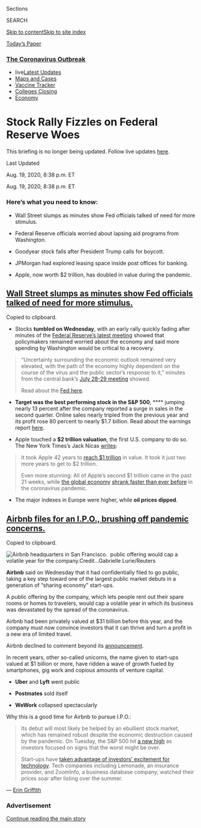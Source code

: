 <div id="app">

<div>

<div>

<div>

<div class="NYTAppHideMasthead css-ri3gv3 e1suatyy0">

<div class="section css-ui9rw0 e1suatyy2">

<div class="css-eph4ug er09x8g0">

<div class="css-6n7j50">

</div>

<span class="css-1dv1kvn">Sections</span>

<div class="css-10488qs">

<span class="css-1dv1kvn">SEARCH</span>

</div>

[Skip to content](#site-content)[Skip to site
index](#site-index)

</div>

<div class="css-10698na e1huz5gh0">

</div>

</div>

<div id="masthead-bar-one" class="section hasLinks css-15hmgas e1csuq9d3">

<div class="css-uqyvli e1csuq9d0">

</div>

<div class="css-1uqjmks e1csuq9d1">

</div>

<div class="css-9e9ivx">

[](https://myaccount.nytimes3xbfgragh.onion/auth/login?response_type=cookie&client_id=vi)

</div>

<div class="css-1bvtpon e1csuq9d2">

[Today’s
Paper](https://www.nytimes3xbfgragh.onion/section/todayspaper)

</div>

</div>

</div>

</div>

<div data-aria-hidden="false">

<div id="site-content" data-role="main">

<div class="css-1ffjgkm">

<div class="css-l9svim">

### [<span class="css-pa1jbp"><span class="css-1rxm0ex">The Coronavirus</span><span class="css-1rxm0ex"> Outbreak</span></span>](https://www.nytimes3xbfgragh.onion/news-event/coronavirus?name=styln-coronavirus-markets&region=TOP_BANNER&variant=undefined&block=storyline_menu_recirc&action=click&pgtype=LegacyCollection&impression_id=b77e4ea0-e392-11ea-82c3-4360fe62e7fb)

  - <span class="css-ousu42"><span class="css-12clwdu">live</span>[Latest
    Updates](https://www.nytimes3xbfgragh.onion/2020/08/21/world/covid-19-coronavirus.html?name=styln-coronavirus-markets&region=TOP_BANNER&variant=undefined&block=storyline_menu_recirc&action=click&pgtype=LegacyCollection&impression_id=b77e4ea1-e392-11ea-82c3-4360fe62e7fb)</span>
  - <span class="css-ousu42">[Maps and
    Cases](https://www.nytimes3xbfgragh.onion/interactive/2020/us/coronavirus-us-cases.html?name=styln-coronavirus-markets&region=TOP_BANNER&variant=undefined&block=storyline_menu_recirc&action=click&pgtype=LegacyCollection&impression_id=b77e4ea2-e392-11ea-82c3-4360fe62e7fb)</span>
  - <span class="css-ousu42">[Vaccine
    Tracker](https://www.nytimes3xbfgragh.onion/interactive/2020/science/coronavirus-vaccine-tracker.html?name=styln-coronavirus-markets&region=TOP_BANNER&variant=undefined&block=storyline_menu_recirc&action=click&pgtype=LegacyCollection&impression_id=b77e4ea3-e392-11ea-82c3-4360fe62e7fb)</span>
  - <span class="css-ousu42">[Colleges
    Closing](https://www.nytimes3xbfgragh.onion/2020/08/19/us/colleges-closing-covid.html?name=styln-coronavirus-markets&region=TOP_BANNER&variant=undefined&block=storyline_menu_recirc&action=click&pgtype=LegacyCollection&impression_id=b77e4ea4-e392-11ea-82c3-4360fe62e7fb)</span>
  - <span class="css-ousu42">[Economy](https://www.nytimes3xbfgragh.onion/live/2020/08/20/business/stock-market-today-coronavirus?name=styln-coronavirus-markets&region=TOP_BANNER&variant=undefined&block=storyline_menu_recirc&action=click&pgtype=LegacyCollection&impression_id=b77e4ea5-e392-11ea-82c3-4360fe62e7fb)</span>

</div>

</div>

<div class="css-15bl40j">

<div id="styln-push-signup-button" class="section interactive-content interactive-size-medium css-o2xxmf" data-id="100000007261224">

<div class="css-17ih8de interactive-body" data-sourceid="100000007261224">

</div>

</div>

</div>

<div class="css-ftdtgk">

<div class="css-1vkm6nb ehdk2mb0">

# Stock Rally Fizzles on Federal Reserve Woes

</div>

This briefing is no longer being updated. Follow live updates
[here](https://www.nytimes3xbfgragh.onion/2020/08/19/world/covid-19-coronavirus.html).

<div style="max-width:100%;margin:0 auto">

<div class="css-17dprlf" data-id="100000007018136" data-slug="us-live-markets-in-article-no-chart" style="max-width:600px">

</div>

</div>

</div>

<div class="css-1eylumt">

<span>Last Updated <span class="css-1xu7vd"></span></span>

<div class="css-ki347z">

<span class="css-1656jku">Aug. 19, 2020, 8:38 p.m.
ET</span><span class="css-xwx5dt"></span>

</div>

<span class="css-1dv1kvn" data-aria-live="polite">Aug. 19, 2020, 8:38
p.m.
    ET</span>

</div>

<div id="feed-top" class="css-7pw99z">

</div>

### Here’s what you need to know:

  - [](#wall-street-slumps-as-minutes-show-fed-officials-talked-of-need-for-more-stimulus)
    
    <span>Wall Street slumps as minutes show Fed officials talked of
    need for more
    stimulus.</span>

  - [](#federal-reserve-officials-worried-about-lapsing-aid-programs-from-washington)
    
    <span>Federal Reserve officials worried about lapsing aid programs
    from Washington.</span>

  - [](#goodyear-stock-falls-after-president-trump-calls-for-boycott)
    
    <span>Goodyear stock falls after President Trump calls for
    boycott.</span>

  - [](#jpmorgan-had-explored-leasing-space-inside-post-offices-for-banking)
    
    <span>JPMorgan had explored leasing space inside post offices for
    banking.</span>

  - [](#apple-now-worth-2-trillion-has-doubled-in-value-during-the-pandemic)
    
    <span>Apple, now worth $2 trillion, has doubled in value during the
    pandemic.</span>

<div class="live-blog-post css-10d3q4a" data-test-id="live-blog-post" data-source-id="100000007296286">

<div id="wall-street-slumps-as-minutes-show-fed-officials-talked-of-need-for-more-stimulus" class="css-608m5d">

</div>

<div class="css-j3uhc5">

<div class="css-bd1680">

## [Wall Street slumps as minutes show Fed officials talked of need for more stimulus.](#wall-street-slumps-as-minutes-show-fed-officials-talked-of-need-for-more-stimulus)

<span class="css-uj8f8v" data-aria-live="polite">Copied to
clipboard.</span>

</div>

</div>

<div style="max-width:100%;margin:0 auto">

<div class="css-17dprlf" data-id="100000004753769" data-slug="live-sp-markets-chart" style="max-width:600px">

</div>

</div>

  - Stocks **tumbled on Wednesday**, with an early rally quickly fading
    after minutes of the [Federal Reserve’s latest
    meeting](https://www.nytimes3xbfgragh.onion/2020/08/19/business/economy/fed-meeting-minutes-coronavirus.html)
    showed that policymakers remained worried about the economy and said
    more spending by Washington would be critical to a recovery.

> “Uncertainty surrounding the economic outlook remained very elevated,
> with the path of the economy highly dependent on the course of the
> virus and the public sector’s response to it,” minutes from the
> central bank’s [July 28-29
> meeting](https://www.federalreserve.gov/monetarypolicy/fomccalendars.htm)
> showed.
> 
> Read about the [Fed
> here](https://www.nytimes3xbfgragh.onion/2020/08/19/business/economy/fed-meeting-minutes-coronavirus.html).

  - **Target was the best performing stock in the S\&P 500**, ****
    jumping nearly 13 percent after the company reported a surge in
    sales in the second quarter. Online sales nearly tripled from the
    previous year and its profit rose 80 percent to nearly $1.7 billion.
    Read about the earnings report
    [here](https://www.nytimes3xbfgragh.onion/live/2020/08/19/business/stock-market-today-coronavirus/target-profits-surge-as-online-sales-nearly-triple).

  - Apple touched a **$2 trillion valuation**, the first U.S. company to
    do so. The New York Times’s Jack Nicas
    [writes](https://www.nytimes3xbfgragh.onion/2020/08/19/technology/apple-2-trillion.html):

> It took Apple 42 years to [reach $1
> trillion](https://www.nytimes3xbfgragh.onion/2018/08/02/technology/apple-stock-1-trillion-market-cap.html)
> in value. It took it just two more years to get to $2 trillion.
> 
> Even more stunning: All of Apple’s second $1 trillion came in the past
> 21 weeks, while [the global
> economy](https://www.nytimes3xbfgragh.onion/live/2020/07/31/business/stock-market-today-coronavirus/europes-contraction-is-its-worst-on-record)
> [shrank faster than ever
> before](https://www.nytimes3xbfgragh.onion/2020/07/30/business/economy/q2-gdp-coronavirus-economy.html)
> in the coronavirus pandemic.

  - The major indexes in Europe were higher, while **oil prices
    dipped**.

<div class="css-j3uhc5">

</div>

</div>

<div class="live-blog-post css-10d3q4a" data-test-id="live-blog-post" data-source-id="100000007297470">

<div id="airbnb-files-for-an-ipo-brushing-off-pandemic-concerns" class="css-608m5d">

</div>

<div class="css-j3uhc5">

<div class="css-bd1680">

## [Airbnb files for an I.P.O., brushing off pandemic concerns.](#airbnb-files-for-an-ipo-brushing-off-pandemic-concerns)

<span class="css-uj8f8v" data-aria-live="polite">Copied to
clipboard.</span>

</div>

</div>

<div class="css-79elbk" data-testid="photoviewer-wrapper">

<div class="css-z3e15g" data-testid="photoviewer-wrapper-hidden">

</div>

<div class="css-1a48zt4 ehw59r15" data-testid="photoviewer-children">

![<span class="css-16f3y1r e13ogyst0" data-aria-hidden="true">Airbnb
headquarters in San Francisco.  public offering would cap a volatile
year for the
company.</span><span class="css-cnj6d5 e1z0qqy90" itemprop="copyrightHolder"><span class="css-1ly73wi e1tej78p0">Credit...</span><span><span>Gabrielle
Lurie/Reuters</span></span></span>](https://static01.graylady3jvrrxbe.onion/images/2020/08/18/business/00airbnb-promo/merlin_171592323_6685d092-eca4-40d5-8014-0a79df44556b-articleLarge.jpg?quality=75&auto=webp&disable=upscale)

</div>

</div>

**Airbnb** said on Wednesday that it had confidentially filed to go
public, taking a key step toward one of the largest public market debuts
in a generation of “sharing economy” start-ups.

A public offering by the company, which lets people rent out their spare
rooms or homes to travelers, would cap a volatile year in which its
business was devastated by the spread of the coronavirus.

Airbnb had been privately valued at $31 billion before this year, and
the company must now convince investors that it can thrive and turn a
profit in a new era of limited travel.

Airbnb declined to comment beyond its
[announcement](https://news.airbnb.com/airbnb-announces-confidential-submission-of-draft-registration-statement/).

In recent years, other so-called unicorns, the name given to start-ups
valued at $1 billion or more, have ridden a wave of growth fueled by
smartphones, gig work and copious amounts of venture capital.

  - **Uber** and **Lyft** went public

  - **Postmates** sold itself

  - **WeWork** collapsed spectacularly

Why this is a good time for Airbnb to pursue I.P.O.:

> Its debut will most likely be helped by an ebullient stock market,
> which has remained robust despite the economic destruction caused by
> the pandemic. On Tuesday, the S\&P 500 hit [a new
> high](https://www.nytimes3xbfgragh.onion/2020/08/18/business/stock-market-record.html?action=click&module=Top%20Stories&pgtype=Homepage)
> as investors focused on signs that the worst might be over.
> 
> Start-ups have [taken advantage of investors’ excitement for
> technology](https://www.nytimes3xbfgragh.onion/2020/06/17/technology/ipo-pandemic.html).
> Tech companies including Lemonade, an insurance provider, and
> ZoomInfo, a business database company, watched their prices soar after
> listing over the summer.

<div class="css-j3uhc5">

— [<span class="css-1baulvz last-byline" itemprop="name">Erin
Griffith</span>](https://www.nytimes3xbfgragh.onion/by/erin-griffith)

</div>

<div>

</div>

</div>

<div id="ad-0" class="css-1pmeh62">

<div class="css-142l3g4">

### Advertisement

[Continue reading the main
story](#after-dfp-ad-mid1)

<div id="dfp-ad-mid1" class="ad dfp-ad-mid1-wrapper" style="text-align:center;height:100%;display:block">

</div>

<div id="after-dfp-ad-mid1">

</div>

</div>

</div>

<div class="live-blog-post css-10d3q4a" data-test-id="live-blog-post" data-source-id="100000007297117">

<div id="federal-reserve-officials-worried-about-lapsing-aid-programs-from-washington" class="css-608m5d">

</div>

<div class="css-j3uhc5">

<div class="css-bd1680">

## [Federal Reserve officials worried about lapsing aid programs from Washington.](#federal-reserve-officials-worried-about-lapsing-aid-programs-from-washington)

<span class="css-uj8f8v" data-aria-live="polite">Copied to
clipboard.</span>

</div>

</div>

<div class="css-79elbk" data-testid="photoviewer-wrapper">

<div class="css-z3e15g" data-testid="photoviewer-wrapper-hidden">

</div>

<div class="css-1a48zt4 ehw59r15" data-testid="photoviewer-children">

![<span class="css-16f3y1r e13ogyst0" data-aria-hidden="true">The
central bank’s policymakers said monetary policy and fiscal policy would
play important roles in the economic recovery, minutes of their July
meeting
showed.</span><span class="css-cnj6d5 e1z0qqy90" itemprop="copyrightHolder"><span class="css-1ly73wi e1tej78p0">Credit...</span><span><span>Ting
Shen for The New York
Times</span></span></span>](https://static01.graylady3jvrrxbe.onion/images/2020/08/19/business/19markets-brf-fed/merlin_171561360_1838516f-2559-4c5f-ab39-524842d137b1-articleLarge.jpg?quality=75&auto=webp&disable=upscale)

</div>

</div>

The stock market may have [broken through its old
high](https://www.nytimes3xbfgragh.onion/2020/08/18/business/stock-market-record.html),
as if the coronavirus pandemic never happened, but officials at the
Federal Reserve are still worried about the economy.

When they met in late July, the central bank’s policymakers discussed
the need for continuing economic support with millions of workers still
at home, minutes from the central bank’s [July 28-29
meeting](https://www.federalreserve.gov/monetarypolicy/fomccalendars.htm)
showed.

“Uncertainty surrounding the economic outlook remained very elevated,
with the path of the economy highly dependent on the course of the virus
and the public sector’s response to it,” the minutes say.

That July meeting came just before key government support programs
lapsed, including enhanced unemployment benefits. Officials pointed out
that monetary policy and “particularly fiscal policy” — in other words,
congressionally mandated spending — would play important roles in
supporting business activity.

With some stimulus provisions “set to expire shortly against the
backdrop of a still-weak labor market, additional fiscal aid would
likely be important for supporting vulnerable families, and thus the
economy more broadly, in the period ahead,” a number of participants
said, according to the minutes.

For now, Washington is deadlocked over any new spending. Senate
Republicans began [circulating the
text](https://www.nytimes3xbfgragh.onion/2020/08/18/us/politics/republicans-coronavirus-stimulus-bill.html)
of a narrow coronavirus relief package on Tuesday, but it is unlikely
that Democrats will sign on.

The Fed has taken actions to support the economy. Its policies can set
the backdrop for growth to make it cheap to borrow and spend, but they
do not directly put money in consumers’ and companies’ pockets.

<div class="css-j3uhc5">

— [<span class="css-1baulvz last-byline" itemprop="name">Jeanna
Smialek</span>](https://www.nytimes3xbfgragh.onion/by/jeanna-smialek)

</div>

</div>

<div class="live-blog-post css-10d3q4a" data-test-id="live-blog-post" data-source-id="100000007296783">

<div id="goodyear-stock-falls-after-president-trump-calls-for-boycott" class="css-608m5d">

</div>

<div class="css-j3uhc5">

<div class="css-bd1680">

## [Goodyear stock falls after President Trump calls for boycott.](#goodyear-stock-falls-after-president-trump-calls-for-boycott)

<span class="css-uj8f8v" data-aria-live="polite">Copied to
clipboard.</span>

</div>

</div>

<div class="css-79elbk" data-testid="photoviewer-wrapper">

<div class="css-z3e15g" data-testid="photoviewer-wrapper-hidden">

</div>

<div class="css-1a48zt4 ehw59r15" data-testid="photoviewer-children">

![<span class="css-16f3y1r e13ogyst0" data-aria-hidden="true">Shares of
Goodyear fell on Wednesday, after President Trump called on his
supporters to boycott the tire
maker.</span><span class="css-cnj6d5 e1z0qqy90" itemprop="copyrightHolder"><span class="css-1ly73wi e1tej78p0">Credit...</span><span><span>Carlos
Barria/Reuters</span></span></span>](https://static01.graylady3jvrrxbe.onion/images/2020/08/19/business/19markets-brf-goodyear/19markets-brf-goodyear-articleLarge.jpg?quality=75&auto=webp&disable=upscale)

</div>

</div>

Shares of the **Goodyear Tire & Rubber Company** fell as much as 4
percent on Wednesday, after President Trump called on his supporters to
boycott the Ohio-based company because of its policy on political attire
in the workplace.

“Don’t buy GOODYEAR TIRES - They announced a BAN ON MAGA HATS,” Mr.
Trump
[wrote](https://twitter.com/realDonaldTrump/status/1296092859226042368?s=20)
on Twitter on Wednesday, referring to his “Make America Great Again”
campaign slogan.

Mr. Trump’s outburst came a day after [a television station in
Kansas](https://www.wibw.com/2020/08/18/goodyear-employees-say-new-no-tolerance-policy-is-discriminatory/)
shared an image from a Goodyear training presentation that said “MAGA
Attire” as well as “Blue Lives Matter,” the slogan intended to support
police officers but also decried as a ill-suited reaction to the Black
Lives Matter movement. were considered unacceptable.

Goodyear responded on Wednesday by saying that its policy against
harassment and discrimination means that it asks that “associates
refrain from workplace expressions in support of political campaigning
for any candidate or political party.”

<div class="css-nj25e3">

> Yesterday, Goodyear became the focus of a conversation that created
> some misconceptions about our policies and our company. Goodyear has
> always wholeheartedly supported both equality and law enforcement and
> will continue to do so.
> [pic.twitter.com/oO6jUg2rTR](https://t.co/oO6jUg2rTR)
> 
> — Goodyear (@goodyear)
> [August 19, 2020](https://twitter.com/goodyear/status/1296111292827283462?ref_src=twsrc%5Etfw)

</div>

Mr. Trump has attacked companies on Twitter in the past for policies he
disagreed with. These include the automaker **Ford**, for manufacturing
cars outside of the United States, and the drug maker **Pfizer** because
of the rising cost of pharmaceuticals.

Earlier in his presidency, those tweets often set off reactions in
financial markets and sometimes prompted changes in company policy, but
Mr. Trump’s public scoldings eventually lost some of [their
impact](https://www.nytimes3xbfgragh.onion/2019/03/20/us/politics/trump-twitter-businesses.html).

Goodyear, which has about 60,000 employees and was [founded
in 1898](https://corporate.goodyear.com/en-US/about/history.html), sells
about half of its tires in the Americas. Its two major rivals —
**Bridgestone** and **Michelin** — are not American companies.
Bridgestone is based in Japan, and Michelin in France.  
  
Goodyear’s shares ended trading on Wednesday with a decline of about 1.6
percent.

<div class="css-j3uhc5">

— <span class="css-1baulvz last-byline" itemprop="name">Mohammed
Hadi</span>

</div>

</div>

<div class="live-blog-post css-10d3q4a" data-test-id="live-blog-post" data-source-id="100000007297119">

<div id="jpmorgan-had-explored-leasing-space-inside-post-offices-for-banking" class="css-608m5d">

</div>

<div class="css-j3uhc5">

<div class="css-bd1680">

## [JPMorgan had explored leasing space inside post offices for banking.](#jpmorgan-had-explored-leasing-space-inside-post-offices-for-banking)

<span class="css-uj8f8v" data-aria-live="polite">Copied to
clipboard.</span>

</div>

</div>

<div class="css-79elbk" data-testid="photoviewer-wrapper">

<div class="css-z3e15g" data-testid="photoviewer-wrapper-hidden">

</div>

<div class="css-1a48zt4 ehw59r15" data-testid="photoviewer-children">

![<span class="css-16f3y1r e13ogyst0" data-aria-hidden="true">Congressional
lawmakers have been pushing for the Postal Service to offer its own
banking options, a move that large banks have
opposed.</span><span class="css-cnj6d5 e1z0qqy90" itemprop="copyrightHolder"><span class="css-1ly73wi e1tej78p0">Credit...</span><span><span>Michelle
Gustafson for The New York
Times</span></span></span>](https://static01.graylady3jvrrxbe.onion/images/2020/08/19/business/19markets-brf-usps/merlin_175699377_013f1418-42c6-472c-b1d4-3175adae3b4b-articleLarge.jpg?quality=75&auto=webp&disable=upscale)

</div>

</div>

**JPMorgan Chase**, the largest bank in the United States, had
considered opening A.T.M.s and other banking facilities inside branches
of the United States Postal Service, a bank spokeswoman said.

Several months ago, the bank explored the possibility of leasing space
in post office branches, a move that would have put it in a highly
favorable position compared to its giant peers, the spokeswoman said.

Following [a report on
Wednesday](https://library.thecapitolforum.com/docs/486eya60q0er?vtt=eyJhbGciOiJIUzI1NiIsInR5cCI6IkpXVCJ9.eyJzY29wZSI6InZpZXdUaW1lIiwiaWF0IjoxNTk3ODUyMzQzLCJleHAiOjE1OTgwMjg3NDMsInN1YiI6IjQ4NmV5YTYwcTBlciIsImp0aSI6IjQ4NmV6enhrZGo0OSJ9.S2Supsje_DaQmEA6hsZK7HIHMEL_dMUT4WVLf0z6Ll4&u=3zu7x0eu4e10)
by The Capitol Forum that cited an internal Postal Service document
describing the plans, the JPMorgan spokeswoman, Patricia Wexler, said
the bank had discussions “about what it might look like to lease a small
number of spaces to place A.T.M.s to better serve some historically
underserved communities.”

Democrats in Congress have been pushing for the Postal Service to offer
its own banking options so that more low-income Americans can have
access to basic services, like cashing checks, without having to pay the
same rates that banks or payday lenders charge to people without bank
accounts, which can be extremely high.

Having JPMorgan’s banking facilities in post office branches may have
made the idea of postal banking harder to execute. That would have been
good for JPMorgan and other large banks, which generally oppose postal
banking because it would undermine their ability to attract new
customers.

In June, a consortium of bank lobbying groups, including the American
Bankers Association, the largest such group in the country, as well as
the Bank Policy Institute, which represents the country’s largest banks,
[wrote to
leaders](https://www.aba.com/advocacy/policy-analysis/joint-financial-services-trades-letter-to-the-house-oppose-pascrell-kaptur-postal-banking-amendment)
in the House of Representatives urging them to oppose legislation that
would have provided funding for postal banking services for the 2021
fiscal year.

“Congress should encourage the Postal Service to focus on its core
business of physical mail delivery, and not attempt to expand the
mission to businesses outside of the Postal Service’s area of
expertise,” the groups’ representatives wrote.

Ms. Wexler said JPMorgan’s talks with the Postal Service were
preliminary. “There is no agreement in place and no imminent plans to
move forward,” she said.

<div class="css-j3uhc5">

— [<span class="css-1baulvz last-byline" itemprop="name">Emily
Flitter</span>](https://www.nytimes3xbfgragh.onion/by/emily-flitter)

</div>

</div>

<div id="ad-1" class="css-1pmeh62">

<div class="css-142l3g4">

### Advertisement

[Continue reading the main
story](#after-dfp-ad-mid2)

<div id="dfp-ad-mid2" class="ad dfp-ad-mid2-wrapper" style="text-align:center;height:100%;display:block">

</div>

<div id="after-dfp-ad-mid2">

</div>

</div>

</div>

<div class="live-blog-post css-10d3q4a" data-test-id="live-blog-post" data-source-id="100000007296587">

<div id="apple-now-worth-2-trillion-has-doubled-in-value-during-the-pandemic" class="css-608m5d">

</div>

<div class="css-j3uhc5">

<div class="css-bd1680">

## [Apple, now worth $2 trillion, has doubled in value during the pandemic.](#apple-now-worth-2-trillion-has-doubled-in-value-during-the-pandemic)

<span class="css-uj8f8v" data-aria-live="polite">Copied to
clipboard.</span>

</div>

</div>

<div class="css-79elbk" data-testid="photoviewer-wrapper">

<div class="css-z3e15g" data-testid="photoviewer-wrapper-hidden">

</div>

<div class="css-1a48zt4 ehw59r15" data-testid="photoviewer-children">

![](https://static01.graylady3jvrrxbe.onion/images/2020/08/06/us/apple-mkt-cap-promo-1596767397262/apple-mkt-cap-promo-1596767397262-articleLarge-v3.png?quality=75&auto=webp&disable=upscale)

</div>

</div>

It took **Apple** 42 years to [reach $1
trillion](https://www.nytimes3xbfgragh.onion/2018/08/02/technology/apple-stock-1-trillion-market-cap.html)
in value. It took it just two more years [to get to $2
trillion](https://www.nytimes3xbfgragh.onion/2020/08/19/technology/apple-2-trillion.html).

Even more stunning: All of Apple’s second $1 trillion was added in the
past 21 weeks, while [the global
economy](https://www.nytimes3xbfgragh.onion/live/2020/07/31/business/stock-market-today-coronavirus/europes-contraction-is-its-worst-on-record)
[shrank faster than ever
before](https://www.nytimes3xbfgragh.onion/2020/07/30/business/economy/q2-gdp-coronavirus-economy.html)
in the coronavirus pandemic.

On Wednesday Apple became the first U.S. company to hit that valuation
when its shares climbed in early trading. It was another milestone for
the maker of iPhones, Mac computers and Apple Watches, cementing its
title as the world’s most valuable public company and punctuating how
[the pandemic has been a bonanza for the tech
giants](https://www.nytimes3xbfgragh.onion/2020/03/23/technology/coronavirus-facebook-amazon-youtube.html).

As recently as mid-March, Apple’s value was under $1 trillion after the
stock market plunged over fears of the coronavirus. On March 23, the
stock market’s nadir this year, the Federal Reserve announced
[aggressive new
measures](https://www.nytimes3xbfgragh.onion/2020/03/23/business/economy/coronavirus-fed-bond-buying.html)
to calm investors. Since then, the stock market — and particularly the
stocks of Apple, **Microsoft**, **Amazon**, **Alphabet** and
**Facebook** — largely soared, with the [S\&P 500 hitting a new
high](https://www.nytimes3xbfgragh.onion/2020/08/18/business/stock-market-record.html)
on Tuesday.

<div class="css-j3uhc5">

— [<span class="css-1baulvz last-byline" itemprop="name">Jack
Nicas</span>](https://www.nytimes3xbfgragh.onion/by/jack-nicas)

</div>

<div>

</div>

</div>

<div class="live-blog-post css-10d3q4a" data-test-id="live-blog-post" data-source-id="100000007296338">

<div id="target-profits-surge-as-online-sales-nearly-triple" class="css-608m5d">

</div>

<div class="css-j3uhc5">

<div class="css-bd1680">

## [Target profits surge as online sales nearly triple.](#target-profits-surge-as-online-sales-nearly-triple)

<span class="css-uj8f8v" data-aria-live="polite">Copied to
clipboard.</span>

</div>

</div>

<div class="css-79elbk" data-testid="photoviewer-wrapper">

<div class="css-z3e15g" data-testid="photoviewer-wrapper-hidden">

</div>

<div class="css-1a48zt4 ehw59r15" data-testid="photoviewer-children">

![<span class="css-16f3y1r e13ogyst0" data-aria-hidden="true">A Target
Center in Brooklyn, New
York.</span><span class="css-cnj6d5 e1z0qqy90" itemprop="copyrightHolder"><span class="css-1ly73wi e1tej78p0">Credit...</span><span><span>Demetrius
Freeman for The New York
Times</span></span></span>](https://static01.graylady3jvrrxbe.onion/images/2020/08/19/business/19-markets-brf-target/merlin_173030055_8069ef52-7169-452e-abcb-868a10f9df12-articleLarge.jpg?quality=75&auto=webp&disable=upscale)

</div>

</div>

**Target** said on Wednesday that its profits surged to nearly $1.7
billion in the three months through Aug. 1, an increase of about 80
percent from the same time a year earlier, as people continued to turn
to big-box retailers for supplies during the coronavirus lockdowns.

The earnings growth came as sales rose nearly 25 percent, in part as
online sales nearly tripled from the previous year, the company said in
a
[statement.](https://investors.target.com/news-releases/news-release-details/target-corporation-reports-second-quarter-earnings)

Same-store sales (from stores that were open both this year and last)
increased nearly 11 percent, while same-day services, including order
pick up and drive up, grew by 273 percent.  
  
Target was designated as an essential service, allowing its stores to
remain open while some competitors were forced to closed. The company
said its “comparable sales” growth of 24.3 percent was the biggest
increase ever reported.

The company’s shares rose more than 12 percent on Wednesday.

<div class="css-j3uhc5">

— <span class="css-1baulvz last-byline" itemprop="name">Gillian
Friedman</span>

</div>

</div>

<div class="live-blog-post css-10d3q4a" data-test-id="live-blog-post" data-source-id="100000007296325">

<div id="the-latest-qantas-reports-a-1-4-billion-annual-loss" class="css-608m5d">

</div>

<div class="css-j3uhc5">

<div class="css-bd1680">

## [The latest: Qantas reports a $1.4 billion annual loss.](#the-latest-qantas-reports-a-1-4-billion-annual-loss)

<span class="css-uj8f8v" data-aria-live="polite">Copied to
clipboard.</span>

</div>

</div>

  - **Qantas Airways**, Australia’s national carrier, swung to a loss of
    1.96 Australian dollars, or $1.4 billion, for the 2020 financial
    year, as the pandemic devastated the airline industry worldwide. The
    loss was driven primarily by a write-down of assets, including its
    A380 fleet, and restructuring costs intended to help it survive
    during the pandemic, the airline said in a statement on Thursday.
    “The impact of COVID on all airlines is clear,” the company’s
    chief executive, Alan Joyce, said in the statement. “It’s
    devastating and it will be a question of survival for many."

  - **Lowe’s**
    [reported](https://corporate.lowes.com/newsroom/press-releases/lowes-reports-second-quarter-2020-sales-and-earnings-results-08-19-20)
    a surge in profits during the second quarter, as the coronavirus
    pandemic spurred people across the country to take on home
    improvement projects while cooped up at home. The hardware chain
    said Wednesday it earned $2.8 billion for the quarter ending July
    31, compared to $1.7 billion during the same period last year. Net
    sales also jumped 30 percent to roughly $27 billion. The company
    said it invested $460 million to support frontline hourly workers
    and increase store safety during the quarter.

  - **Southwest Airlines** said in a filing on Wednesday that it had
    turned down a $2.8 billion federal loan offered under the March
    stimulus, reflecting a modest improvement to the company’s outlook
    and its belief that it can raise money at favorable terms elsewhere
    if needed.

  - **Amazon**
    [said](https://www.nytimes3xbfgragh.onion/2020/08/18/technology/amazon-office-expansion.html)
    on Tuesday that it would hire 3,500 white-collar employees across
    the country, including 2,000 in New York, following through on plans
    it had largely put in place before the coronavirus made office
    towers empty as employees worked from home. The new jobs will fill a
    lot of office space that the company acquired before Covid-19 took
    hold in the United States. In early March, Amazon bought the iconic
    **Lord & Taylor** building on Fifth Avenue from the co-working
    company **WeWork**.

<div class="css-j3uhc5">

</div>

</div>

<div id="ad-2" class="css-1pmeh62">

<div class="css-142l3g4">

### Advertisement

[Continue reading the main
story](#after-dfp-ad-mid3)

<div id="dfp-ad-mid3" class="ad dfp-ad-mid3-wrapper" style="text-align:center;height:100%;display:block">

</div>

<div id="after-dfp-ad-mid3">

</div>

</div>

</div>

<div class="live-blog-post css-10d3q4a" data-test-id="live-blog-post" data-source-id="100000007296297">

<div id="big-tech-companies-are-reaching-new-heights-of-wealth-and-influence" class="css-608m5d">

</div>

<div class="css-j3uhc5">

<div class="css-bd1680">

## [Big tech companies are reaching new heights of wealth and influence.](#big-tech-companies-are-reaching-new-heights-of-wealth-and-influence)

<span class="css-uj8f8v" data-aria-live="polite">Copied to
clipboard.</span>

</div>

</div>

<div class="css-79elbk" data-testid="photoviewer-wrapper">

<div class="css-z3e15g" data-testid="photoviewer-wrapper-hidden">

</div>

<div class="css-1a48zt4 ehw59r15" data-testid="photoviewer-children">

![<span class="css-cnj6d5 e1z0qqy90" itemprop="copyrightHolder"><span class="css-1ly73wi e1tej78p0">Credit...</span><span><span>Nick
Little</span></span></span>](https://static01.graylady3jvrrxbe.onion/images/2020/08/12/business/12techdominance/12techdominance-articleLarge.jpg?quality=75&auto=webp&disable=upscale)

</div>

</div>

As the economy contracts and many companies struggle to survive,
America’s biggest tech companies are being lifted to new heights,
putting the industry in a position to [dominate
business](https://www.nytimes3xbfgragh.onion/2020/08/19/technology/big-tech-business-domination.html)
in a way unseen since the days of railroads.

A rally in technology stocks elevated the S\&P 500 index to [a record
high](https://www.nytimes3xbfgragh.onion/live/2020/08/18/business/stock-market-today-coronavirus/sp-500-hits-a-record-as-traders-look-past-economic-devastation)
on Tuesday even as the pandemic crushes the broader economy. The stocks
of **Apple**, **Amazon**, **Alphabet**, **Microsoft** and **Facebook**,
the five largest publicly traded companies in the United States, rose 37
percent in the first seven months this year, while all the other stocks
in the S\&P 500 fell a combined 6 percent, according to Credit Suisse.

Those five companies now constitute 20 percent of the stock market’s
total worth, a level not seen from a single industry in at least 70
years. Apple’s stock market value, the highest of the bunch, is nearly
$2 trillion — double what it was just 21 weeks ago.

The tech companies’ dominance of the stock market is propelled by their
unprecedented reach into our lives, shaping how we work, communicate,
shop and relax. That has only deepened during the pandemic, and as
people shop more frequently on Amazon, click on a Google or Facebook ad
or pay up for an iPhone, the companies receive a greater share of
spending in the economy and earn ever larger profits.

“Covid was the perfect positive storm for these guys,” said Thomas
Philippon, a professor of finance at New York University.

<div class="css-j3uhc5">

— [<span class="css-1baulvz" itemprop="name">Peter
Eavis</span>](https://www.nytimes3xbfgragh.onion/by/peter-eavis) and
[<span class="css-1baulvz last-byline" itemprop="name">Steve
Lohr</span>](https://www.nytimes3xbfgragh.onion/by/steve-lohr)

</div>

<div>

</div>

</div>

<div class="live-blog-post css-10d3q4a" data-test-id="live-blog-post" data-source-id="100000007296308">

<div id="how-people-are-spending-hints-at-a-halted-recovery" class="css-608m5d">

</div>

<div class="css-j3uhc5">

<div class="css-bd1680">

## [How people are spending hints at a halted recovery.](#how-people-are-spending-hints-at-a-halted-recovery)

<span class="css-uj8f8v" data-aria-live="polite">Copied to
clipboard.</span>

</div>

</div>

<div class="css-79elbk" data-testid="photoviewer-wrapper">

<div class="css-z3e15g" data-testid="photoviewer-wrapper-hidden">

</div>

<div class="css-1a48zt4 ehw59r15" data-testid="photoviewer-children">

![](https://static01.graylady3jvrrxbe.onion/images/2020/08/14/us/business-visits-lockdown-promo-1597445069971/business-visits-lockdown-promo-1597445069971-articleLarge-v3.png?quality=75&auto=webp&disable=upscale)

</div>

</div>

Strict lockdowns ended weeks ago, but many people across the country are
still avoiding malls, restaurants and other businesses. The shift in
behavior points to [a reshaping of American
commerce](https://www.nytimes3xbfgragh.onion/interactive/2020/08/18/business/economy/coronavirus-economic-recovery-states.html),
fueling questions about the strength and speed of the economic recovery
as the coronavirus continues to spread.

Through the end of last week, daily visits to businesses were down 20
percent from last year, according to a New York Times analysis of foot
traffic data from the smartphones of more than 15 million people. After
an initial plunge in the spring, consumer habits have been slow to
recover, the data shows.

Visits to businesses have, for example, rebounded more in Alabama, a
largely conservative state, than in the more liberal Vermont. But in
comparison with last year, people in Vermont have been shopping again
more than people in California, where the virus remains a greater
threat. Everywhere, trips to pharmacies and hospitals have fallen, while
those to gas stations and convenience stores have held steady or even
increased.

How people spend will determine which companies survive, and who
ultimately keep their jobs. Continued weakness at brick-and-mortar
stores has enormous implications for an economy that has had [years of
gains wiped
away](https://www.nytimes3xbfgragh.onion/2020/07/30/business/economy/q2-gdp-coronavirus-economy.html)
in the months since the pandemic hit. The disparities in how people shop
hint at a prolonged, uncertain and uneven recovery.

<div class="css-j3uhc5">

— [<span class="css-1baulvz" itemprop="name">Jennifer
Valentino-DeVries</span>](https://www.nytimes3xbfgragh.onion/by/jennifer-valentino-devries),
<span class="css-1baulvz" itemprop="name">Ella Koeze</span> and
[<span class="css-1baulvz last-byline" itemprop="name">Sapna
Maheshwari</span>](https://www.nytimes3xbfgragh.onion/by/sapna-maheshwari)

</div>

<div>

</div>

</div>

<div>

</div>

<div>

</div>

</div>

## Site Index

<div>

</div>

## Site Information Navigation

  - [© <span>2020</span> <span>The New York Times
    Company</span>](https://help.nytimes3xbfgragh.onion/hc/en-us/articles/115014792127-Copyright-notice)

<!-- end list -->

  - [NYTCo](https://www.nytco.com/)
  - [Contact
    Us](https://help.nytimes3xbfgragh.onion/hc/en-us/articles/115015385887-Contact-Us)
  - [Work with us](https://www.nytco.com/careers/)
  - [Advertise](https://nytmediakit.com/)
  - [T Brand Studio](http://www.tbrandstudio.com/)
  - [Your Ad
    Choices](https://www.nytimes3xbfgragh.onion/privacy/cookie-policy#how-do-i-manage-trackers)
  - [Privacy](https://www.nytimes3xbfgragh.onion/privacy)
  - [Terms of
    Service](https://help.nytimes3xbfgragh.onion/hc/en-us/articles/115014893428-Terms-of-service)
  - [Terms of
    Sale](https://help.nytimes3xbfgragh.onion/hc/en-us/articles/115014893968-Terms-of-sale)
  - [Site
    Map](https://spiderbites.nytimes3xbfgragh.onion)
  - [Help](https://help.nytimes3xbfgragh.onion/hc/en-us)
  - [Subscriptions](https://www.nytimes3xbfgragh.onion/subscription?campaignId=37WXW)

</div>

</div>

</div>

</div>
